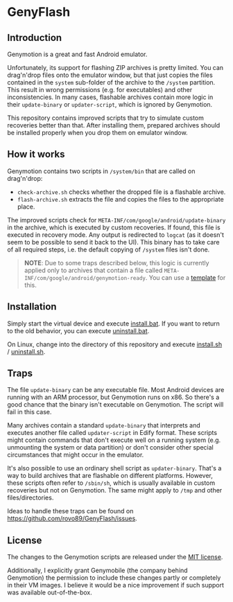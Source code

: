 # GenyFlash

## Introduction
Genymotion is a great and fast Android emulator.

Unfortunately, its support for flashing ZIP archives is pretty limited.
You can drag'n'drop files onto the emulator window, but that just copies the
files contained in the `system` sub-folder of the archive to the `/system`
partition. This result in wrong permissions (e.g. for executables) and other
inconsistencies. In many cases, flashable archives contain more logic in their
`update-binary` or `updater-script`, which is ignored by Genymotion.

This repository contains improved scripts that try to simulate custom recoveries
better than that. After installing them, prepared archives should be installed
properly when you drop them on emulator window.

## How it works
Genymotion contains two scripts in `/system/bin` that are called on drag'n'drop:
- `check-archive.sh` checks whether the dropped file is a flashable archive.
- `flash-archive.sh` extracts the file and copies the files to the appropriate place.

The improved scripts check for `META-INF/com/google/android/update-binary` in the
archive, which is executed by custom recoveries. If found, this file is executed
in recovery mode. Any output is redirected to `logcat` (as it doesn't seem to be
possible to send it back to the UI). This binary has to take care of all required
steps, i.e. the default copying of `/system` files isn't done.

> **NOTE**: Due to some traps described below, this logic is currently
applied only to archives that contain a file called
`META-INF/com/google/android/genymotion-ready`.
> You can use a [template](template/genymotion-ready) for this.

## Installation
Simply start the virtual device and execute [install.bat](install.bat).
If you want to return to the old behavior, you can execute [uninstall.bat](uninstall.bat).

On Linux, change into the directory of this repository and execute [install.sh](install.sh)
 / [uninstall.sh](uninstall.sh).

## Traps
The file `update-binary` can be any executable file. Most Android devices are running
with an ARM processor, but Genymotion runs on x86. So there's a good chance that the
binary isn't executable on Genymotion. The script will fail in this case.

Many archives contain a standard `update-binary` that interprets and executes another
file called `updater-script` in Edify format. These scripts might contain commands
that don't execute well on a running system (e.g. unmounting the system or data
partition) or don't consider other special circumstances that might occur in the
emulator.

It's also possible to use an ordinary shell script as `updater-binary`. That's a way
to build archives that are flashable on different platforms. However, these scripts
often refer to `/sbin/sh`, which is usually available in custom recoveries but not
on Genymotion. The same might apply to `/tmp` and other files/directories.

Ideas to handle these traps can be found on https://github.com/rovo89/GenyFlash/issues.

## License
The changes to the Genymotion scripts are released under the
[MIT license](https://tldrlegal.com/license/mit-license).

Additionally, I explicitly grant Genymobile (the company behind Genymotion) the
permission to include these changes partly or completely in their VM images.
I believe it would be a nice improvement if such support was available out-of-the-box.
